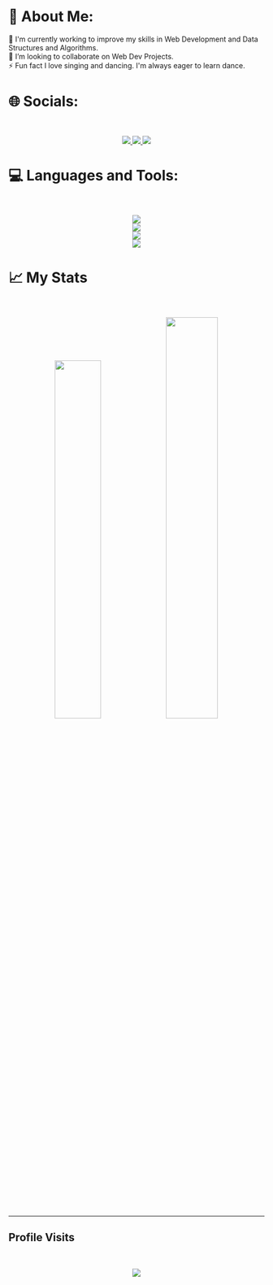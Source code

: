 # 💫 About Me:
🔭 I'm currently working to improve my skills in Web Development and Data Structures and Algorithms.<br>
👯 I’m looking to collaborate on Web Dev Projects.<br>
⚡ Fun fact I love singing and dancing. I'm always eager to learn dance.


# 🌐 Socials:
<br>
<p align="center">
  <a href="www.linkedin.com/in/khushi-agarwal-b3534624b/">
    <img src="https://skillicons.dev/icons?i=linkedin" />
  </a>
 <a href="https://www.instagram.com/agrwlkhushi//">
    <img src="https://skillicons.dev/icons?i=instagram" />
  </a>
 <a href="https://github.com/AgrwlKhuhu">
    <img src="https://skillicons.dev/icons?i=github" />
  </a>
<!--  <a href="https://twitter.com/agrwl_maddy1908">
    <img src="https://skillicons.dev/icons?i=twitter" />
  </a> -->
</p>

# 💻 Languages and Tools:
<br>
<p align = "center">
  <img src= "https://skillicons.dev/icons?i=html,css,js&perline=4">
  <br>
  <img src= "https://skillicons.dev/icons?i=react,bootstrap&perline=2">
  <br>
  <img src= "https://skillicons.dev/icons?i=java,mysql&perline=3">
  <br>
  <img src= "https://skillicons.dev/icons?i=idea,vscode&perline=4">
</p>
 
# 📈 My Stats
<br>
<p align = "center">
 <img width="42.5%" src="https://leetcard.jacoblin.cool/agrwlkhushi2724?theme=dark&font=Kreon&ext=activity" />
 <img width="45%" src="https://github-readme-stats.vercel.app/api/top-langs/?username=AgrwlKhushu&langs_count=4&theme=dark&font=Kreon"/> 
</p>
<!-- <p align = "center">
  <a href="https://git.io/streak-stats"><img src="https://streak-stats.demolab.com?user=AgarwalMaddy&theme=dark"/></a>
</p> -->

<!--
[![Madhur's github activity graph](https://github-readme-activity-graph.vercel.app/graph?username=AgarwalMaddy&bg_color=0d1117&color=1f94b2&line=ffffff&point=1e648f&area=true&hide_border=true)](https://github.com/ashutosh00710/github-readme-activity-graph) -->

---
## Profile Visits
<br>
<p align="center">
  <img src="https://profile-counter.glitch.me/AgrwlKhushu/count.svg">
</p>

<!-- Proudly created with GPRM ( https://gprm.itsvg.in ) -->
